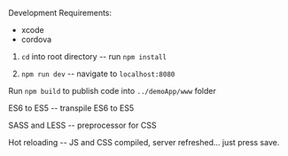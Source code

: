 Development Requirements: 
  - xcode
  - cordova
    


  1. `cd` into root directory -- run `npm install`
  
  2. `npm run dev` -- navigate to `localhost:8080`

  Run `npm build` to publish code into `../demoApp/www` folder

  ES6 to ES5 -- transpile ES6 to ES5
  
  SASS and LESS -- preprocessor for CSS
  
  Hot reloading -- JS and CSS compiled, server refreshed... just press save.
